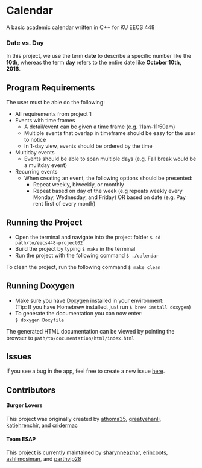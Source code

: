 # Calendar
A basic academic calendar written in C++ for KU EECS 448

### Date vs. Day
In this project, we use the term __date__ to describe a specific number like the __10th__, whereas the term __day__ refers to the entire date like __October 10th, 2016__.

## Program Requirements
The user must be able do the following:
- All requirements from project 1
- Events with time frames
  - A detail/event can be given a time frame (e.g. 11am-11:50am)
  - Multiple events that overlap in timeframe should be easy for the user to notice
  - In 1-day view, events should be ordered by the time
- Multiday events
  - Events should be able to span multiple days (e.g. Fall break would be a mulitday event)
- Recurring events
  - When creating an event, the following options should be presented:
    - Repeat weekly, biweekly, or monthly
    - Repeat based on day of the week (e.g repeats weekly every Monday, Wednesday, and Friday) OR based on date
    (e.g. Pay rent first of every month)

## Running the Project
- Open the terminal and navigate into the project folder `$ cd path/to/eecs448-project02`
- Build the project by typing `$ make` in the terminal
- Run the project with the following command `$ ./calendar`

To clean the project, run the following command `$ make clean`

## Running Doxygen
- Make sure you have [Doxygen][9] installed in your environment:  
  (Tip: If you have Homebrew installed, just run `$ brew install doxygen`)
- To generate the documentation you can now enter:  
  `$ doxygen Doxyfile`

The generated HTML documentation can be viewed by pointing the browser to `path/to/documentation/html/index.html`

## Issues
If you see a bug in the app, feel free to create a new issue [here][10].


## Contributors
#### Burger Lovers
This project was originally created by [athoma35][1], [greatyehanli][2], [katiehrenchir][3], and [cridermac][4]

#### Team ESAP
This project is currently maintained by [sharynneazhar][5], [erincoots][6], [ashlimosiman][7], and [parthvip28][8]


[1]: https://github.com/athoma35
[2]: https://github.com/greatyehanli
[3]: https://github.com/katiehrenchir
[4]: https://github.com/cridermac
[5]: https://github.com/sharynneazhar
[6]: https://github.com/erincoots
[7]: https://github.com/ashlimosiman
[8]: https://github.com/parthvip28
[9]: http://www.stack.nl/~dimitri/doxygen/download.html
[10]: https://github.com/sharynneazhar/eecs448-project02/issues
